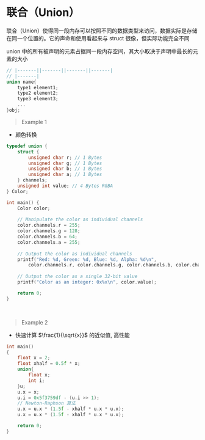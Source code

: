 
# 联合（Union）

联合（Union）使得同一段内存可以按照不同的数据类型来访问，数据实际是存储在同一个位置的。它的声命和使用看起来与 struct 很像，但实际功能完全不同

union 中的所有被声明的元素占据同一段内存空间，其大小取决于声明中最长的元素的大小
```c++
// |-------||-------||-------||-------|
// |-------|
union name{
    type1 element1;
    type2 element2;
    type3 element3;
    ...
}obj;
```
>Example 1
- 颜色转换
```c++
typedef union {
    struct {
        unsigned char r; // 1 Bytes
        unsigned char g; // 1 Bytes
        unsigned char b; // 1 Bytes
        unsigned char a; // 1 Bytes
    } channels;
    unsigned int value; // 4 Bytes RGBA
} Color;

int main() {
    Color color;
    
    // Manipulate the color as individual channels
    color.channels.r = 255;
    color.channels.g = 128;
    color.channels.b = 64;
    color.channels.a = 255;
    
    // Output the color as individual channels
    printf("Red: %d, Green: %d, Blue: %d, Alpha: %d\n",
        color.channels.r, color.channels.g, color.channels.b, color.channels.a);
    
    // Output the color as a single 32-bit value
    printf("Color as an integer: 0x%x\n", color.value);

    return 0;
}
```


&emsp;
>Example 2
- 快速计算 $\frac{1}{\sqrt{x}}$ 的近似值, 高性能
```c++
int main()
{
    float x = 2;
    float xhalf = 0.5f * x;
    union{
        float x;
        int i;
    }u;
    u.x = x;
    u.i = 0x5f3759df - (u.i >> 1);
    // Newton-Raphson 算法
    u.x = u.x * (1.5f - xhalf * u.x * u.x);
    u.x = u.x * (1.5f - xhalf * u.x * u.x);

    return 0;
}
```


